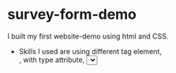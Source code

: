# survey-form-demo
I built my first website-demo using html and CSS.
* Skills I used are using different tag element, <form>, <label> with type attribute, <select>, <textarea> <br><hr>
* In the CSS I created :hover Selector to color the submit button
